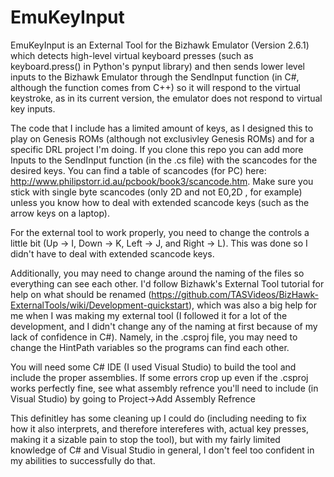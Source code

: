 # EmuKeyInput

EmuKeyInput is an External Tool for the Bizhawk Emulator (Version 2.6.1) which detects high-level virtual keyboard presses (such as keyboard.press() in Python's pynput library) and then sends lower level inputs to the Bizhawk Emulator through the SendInput function (in C#, although the function comes from C++) so it will respond to the virtual keystroke, as in its current version, the emulator does not respond to virtual key inputs. 

The code that I include has a limited amount of keys, as I designed this to play on Genesis ROMs (although not exclusivley Genesis ROMs) and for a specific DRL project I'm doing. If you clone this repo you can add more Inputs to the SendInput function (in the .cs file) with the scancodes for the desired keys. You can find a table of scancodes (for PC) here: http://www.philipstorr.id.au/pcbook/book3/scancode.htm. Make sure you stick with single byte scancodes (only 2D and not E0,2D , for example) unless you know how to deal with extended scancode keys (such as the arrow keys on a laptop).

For the external tool to work properly, you need to change the controls a little bit (Up -> I, Down -> K, Left -> J, and Right -> L). This was done so I didn't have to deal with extended scancode keys. 

Additionally, you may need to change around the naming of the files so everything can see each other. I'd follow Bizhawk's External Tool tutorial for help on what should be renamed (https://github.com/TASVideos/BizHawk-ExternalTools/wiki/Development-quickstart), which was also a big help for me when I was making my external tool (I followed it for a lot of the development, and I didn't change any of the naming at first because of my lack of confidence in C#). Namely, in the .csproj file, you may need to change the HintPath variables so the programs can find each other. 

You will need some C# IDE (I used Visual Studio) to build the tool and include the proper assemblies. If some errors crop up even if the .csproj works perfectly fine, see what assembly refrence you'll need to include (in Visual Studio) by going to Project->Add Assembly Refrence

This definitley has some cleaning up I could do (including needing to fix how it also interprets, and therefore intereferes with, actual key presses, making it a sizable pain to stop the tool), but with my fairly limited knowledge of C# and Visual Studio in general, I don't feel too confident in my abilities to successfully do that. 
